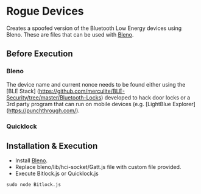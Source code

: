 # Rogue Devices
Creates a spoofed version of the Bluetooth Low Energy devices using Bleno. These are files that can be used with [Bleno](https://github.com/sandeepmistry/bleno).

## Before Execution

### Bleno
The device name and current nonce needs to be found either using the [BLE Stack] (https://github.com/merculite/BLE-Security/tree/master/Bluetooth-Locks) developed to hack door locks or a 3rd party program that can run on mobile devices (e.g. [LightBlue Explorer] (https://punchthrough.com/).   

### Quicklock

## Installation & Execution
- Install [Bleno](https://github.com/sandeepmistry/bleno).
- Replace bleno/lib/hci-socket/Gatt.js file with custom file provided.
- Execute Bitlock.js or Quicklock.js

```sudo node Bitlock.js```